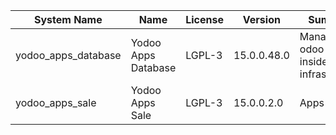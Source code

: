 | System Name | Name | License | Version | Summary | Price |
|---|---|---|---|---|---|
| yodoo_apps_database | Yodoo Apps Database | LGPL-3 | 15.0.0.48.0 | Manage all odoo apps inside your infrastructure |  |
| yodoo_apps_sale | Yodoo Apps Sale | LGPL-3 | 15.0.0.2.0 | Apps Sales |  |
